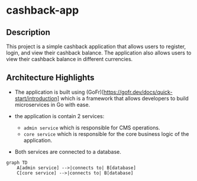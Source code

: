 # cashback-app

## Description

This project is a simple cashback application that allows users to register, login, and view their cashback balance. The application also allows users to view their cashback balance in different currencies.

## Architecture Highlights

- The application is built using (GoFr)[https://gofr.dev/docs/quick-start/introduction] which is a framework that allows developers to build microservices in Go with ease.

- the application is contain 2 services:
    - `admin service` which is responsible for CMS operations.
    - `core service` which is responsible for the core business logic of the application.
- Both services are connected to a database.

```mermaid
graph TD
    A[admin service] -->|connects to| B[database]
    C[core service] -->|connects to| B[database]
```